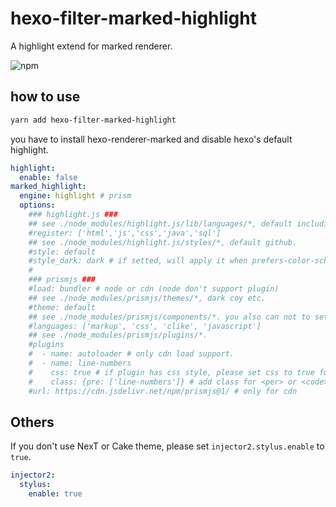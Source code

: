 # hexo-filter-marked-highlight

A highlight extend for marked renderer.

![npm](https://img.shields.io/npm/v/hexo-filter-marked-highlight.svg)

## how to use

```bash
yarn add hexo-filter-marked-highlight
```

you have to install hexo-renderer-marked and disable hexo's default highlight.

```yml
highlight:
  enable: false
marked_highlight:
  engine: highlight # prism
  options:
    ### highlight.js ###
    ## see ./node_modules/highlight.js/lib/languages/*, default including all languages.
    #register: ['html','js','css','java','sql']
    ## see ./node_modules/highlight.js/styles/*, default github.
    #style: default
    #style_dark: dark # if setted, will apply it when prefers-color-scheme is dark
    #
    ### prismjs ###
    #load: bundler # node or cdn (node don't support plugin)
    ## see ./node_modules/prismjs/themes/*, dark coy etc.
    #theme: default
    ## see ./node_modules/prismjs/components/*. you also can not to set it, if use autoloader plugin and cdn load.
    #languages: ['markup', 'css', 'clike', 'javascript']
    ## see ./node_modules/prismjs/plugins/*.
    #plugins
    #  - name: autoloader # only cdn load support.
    #  - name: line-numbers
    #    css: true # if plugin has css style, please set css to true for load it.
    #    class: {pre: ['line-numbers']} # add class for <per> or <code>
    #url: https://cdn.jsdelivr.net/npm/prismjs@1/ # only for cdn
```

## Others

If you don't use NexT or Cake theme, please set `injector2.stylus.enable` to `true`.

```yml
injector2:
  stylus:
    enable: true
```
